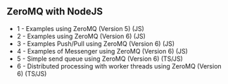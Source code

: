 ## ZeroMQ with NodeJS

- 1 - Examples using ZeroMQ (Version 5) (JS)
- 2 - Examples using ZeroMQ (Version 6) (JS)
- 3 - Examples Push/Pull using ZeroMQ (Version 6) (JS)
- 4 - Examples of Messenger using ZeroMQ (Version 6) (JS)
- 5 - Simple send queue using ZeroMQ (Version 6) (TS/JS)
- 6 - Distributed processing with worker threads using ZeroMQ (Version 6) (TS/JS)
